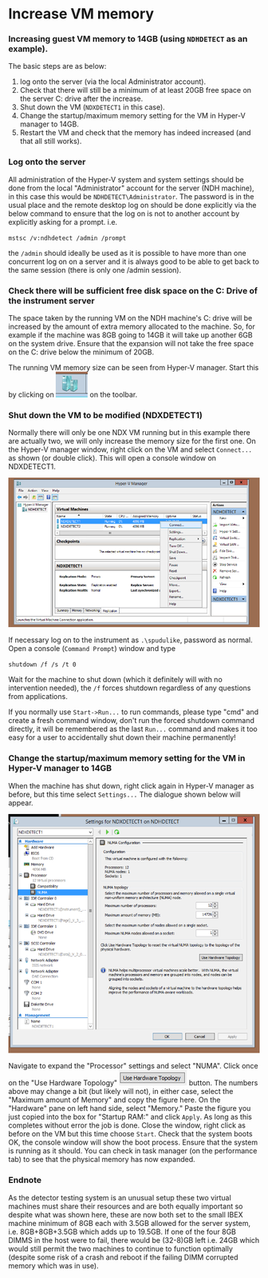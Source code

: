 # Increase VM memory

### Increasing guest VM memory to 14GB (using `NDHDETECT` as an example).
The basic steps are as below:
1) log onto the server (via the local Administrator account).
2) Check that there will still be a minimum of at least 20GB free space on the server C: drive after the increase.
3) Shut down the VM (`NDXDETECT1` in this case).
4) Change the startup/maximum memory setting for the VM in Hyper-V manager to 14GB.
5) Restart the VM and check that the memory has indeed increased (and that all still works).

### Log onto the server
All administration of the Hyper-V system and system settings should be done from the local "Administrator" account for the server (NDH machine), in this case this would be `NDHDETECT\Administrator`.  The password is in the usual place and the remote desktop log on should be done explicitly via the below command to ensure that the log on is not to another account by explicitly asking for a prompt. i.e.

`mstsc /v:ndhdetect /admin /prompt`

the `/admin` should ideally be used as it is possible to have more than one concurrent log on on a server and it is always good to be able to get back to the same session (there is only one /admin session).

### Check there will be sufficient free disk space on the C: Drive of the instrument server
The space taken by the running VM on the NDH machine's C: drive will be increased by the amount of extra memory allocated to the machine.  So, for example if the machine was 8GB going to 14GB it will take up another 6GB on the system drive.  Ensure that the expansion will not take the free space on the C: drive below the minimum of 20GB.

The running VM memory size can be seen from Hyper-V manager.  Start this by clicking on 
![](vm-memory-hyper-v-icon.png) on the toolbar.

### Shut down the VM to be modified (NDXDETECT1)
Normally there will only be one NDX VM running but in this example there are actually two, we will only increase the memory size for the first one.  On the Hyper-V manager window, right click on the VM and select `Connect...` as shown (or double click). This will open a console window on NDXDETECT1.

![](vm-memory-connect-to-vm.png)

If necessary log on to the instrument as `.\spudulike`, password as normal.  Open a console (`Command Prompt`) window and type

`shutdown /f /s /t 0`

Wait for the machine to shut down (which it definitely will with no intervention needed), the `/f` forces shutdown regardless of any questions from applications.

If you normally use `Start->Run...` to run commands, please type "cmd" and create a fresh command window, don't run the forced shutdown command directly, it will be remembered as the last `Run...` command and makes it too easy for a user to accidentally shut down their machine permanently!

### Change the startup/maximum memory setting for the VM in Hyper-V manager to 14GB
When the machine has shut down, right click again in Hyper-V manager as before, but this time select `Settings...` The dialogue shown below will appear.

![](vm-memory-change-memory.png)

  Navigate to expand the "Processor" settings and select "NUMA".  Click once on the "Use Hardware Topology"
![](vm-memory-use-hardware-topology.png)
 button.  The numbers above may change a bit (but likely will not), in either case, select the "Maximum amount of Memory" and copy the figure here.  On the "Hardware" pane on left hand side, select "Memory." Paste the figure you just copied into the box for "Startup RAM:" and click `Apply`.   As long as this completes without error the job is done.  Close the window, right click as before on the VM but this time choose `Start`.  Check that the system boots OK, the console window will show the boot process.  Ensure that the system is running as it should.  You can check in task manager (on the performance tab) to see that the physical memory has now expanded.

### Endnote
As the detector testing system is an unusual setup these two virtual machines must share their resources and are both equally important so despite what was shown here, these are now both set to the small IBEX machine minimum of 8GB each with 3.5GB allowed for the server system, i.e. 8GB+8GB+3.5GB which adds up to 19.5GB.  If one of the four 8GB DIMMS in the host were to fail, there would be (32-8)GB left i.e. 24GB which would still permit the two machines to continue to function optimally (despite some risk of a crash and reboot if the failing DIMM corrupted memory which was in use).
